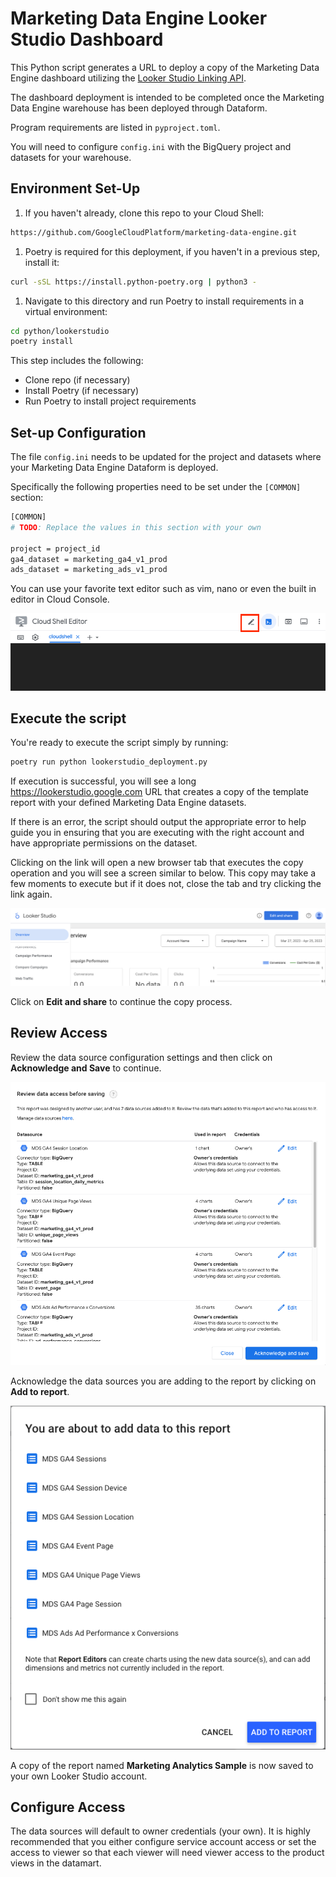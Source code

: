 # Marketing Data Engine Looker Studio Dashboard

This Python script generates a URL to deploy a copy of the Marketing Data Engine dashboard utilizing the [Looker Studio Linking API](https://developers.google.com/looker-studio/integrate/linking-api).

The dashboard deployment is intended to be completed once the Marketing Data Engine warehouse has been deployed through Dataform.

Program requirements are listed in `pyproject.toml`.

You will need to configure `config.ini` with the BigQuery project and datasets for your warehouse.


## Environment Set-Up

1. If you haven't already, clone this repo to your Cloud Shell:
```bash
https://github.com/GoogleCloudPlatform/marketing-data-engine.git
```

1. Poetry is required for this deployment, if you haven't in a previous step, install it:
```bash
curl -sSL https://install.python-poetry.org | python3 -
```

1. Navigate to this directory and run Poetry to install requirements in a virtual environment:

```bash
cd python/lookerstudio
poetry install
```

This step includes the following:
- Clone repo (if necessary)
- Install Poetry (if necessary)
- Run Poetry to install project requirements

## Set-up Configuration

The file `config.ini` needs to be updated for the project and datasets where your Marketing Data Engine Dataform is deployed.

Specifically the following properties need to be set under the `[COMMON]` section:

```bash
[COMMON]
# TODO: Replace the values in this section with your own

project = project_id
ga4_dataset = marketing_ga4_v1_prod
ads_dataset = marketing_ads_v1_prod
```

You can use your favorite text editor such as vim, nano or even the built in editor in Cloud Console.

![Editor](images/editor.png)

## Execute the script

You're ready to execute the script simply by running:

```bash
poetry run python lookerstudio_deployment.py
```

If execution is successful, you will see a long https://lookerstudio.google.com URL that creates a copy of the template report with your defined Marketing Data Engine datasets.

If there is an error, the script should output the appropriate error to help guide you in ensuring that you are executing with the right account and have appropriate permissions on the dataset.

Clicking on the link will open a new browser tab that executes the copy operation and you will see a screen similar to below. This copy may take a few moments to execute but if it does not, close the tab and try clicking the link again.

![Opening Screen](images/opening.png)

Click on **Edit and share** to continue the copy process.

## Review Access

Review the data source configuration settings and then click on **Acknowledge and Save** to continue.

![Review Access](images/review_access.png)

Acknowledge the data sources you are adding to the report by clicking on **Add to report**.

![Add to Report](images/add_to_report.png)

A copy of the report named **Marketing Analytics Sample** is now saved to your own Looker Studio account.

## Configure Access

The data sources will default to owner credentials (your own). It is highly recommended that you either configure service account access or set the access to viewer so that each viewer will need viewer access to the product views in the datamart.